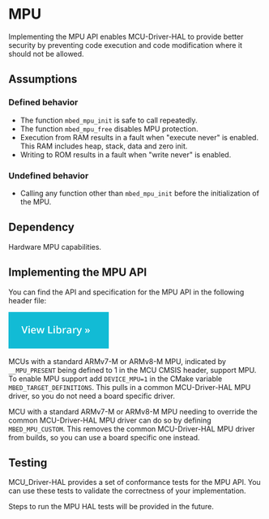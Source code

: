 <h1 id="mpu-port">MPU</h1>

Implementing the MPU API enables MCU-Driver-HAL to provide better security by preventing code execution and code modification where it should not be allowed.

## Assumptions

### Defined behavior

- The function `mbed_mpu_init` is safe to call repeatedly.
- The function `mbed_mpu_free` disables MPU protection.
- Execution from RAM results in a fault when "execute never" is enabled. This RAM includes heap, stack, data and zero init.
- Writing to ROM results in a fault when "write never" is enabled.

### Undefined behavior

- Calling any function other than `mbed_mpu_init` before the initialization of the MPU.

## Dependency

Hardware MPU capabilities.

## Implementing the MPU API

You can find the API and specification for the MPU API in the following header file:

[![View code](../../images/view_library_button.png)](https://mcu-driver-hal.github.io/MCU-Driver-HAL/doxygen/html/group__hal__mpu.html)

MCUs with a standard ARMv7-M or ARMv8-M MPU, indicated by `__MPU_PRESENT` being defined to 1 in the MCU CMSIS header, support MPU.
To enable MPU support add `DEVICE_MPU=1` in the CMake variable `MBED_TARGET_DEFINITIONS`.
This pulls in a common MCU-Driver-HAL MPU driver, so you do not need a board specific driver.

MCU with a standard ARMv7-M or ARMv8-M MPU needing to override the common MCU-Driver-HAL MPU driver can do so by defining `MBED_MPU_CUSTOM`. This removes the common MCU-Driver-HAL MPU driver from builds, so you can use a board specific one instead.

## Testing

MCU_Driver-HAL provides a set of conformance tests for the MPU API. You can use these tests to validate the correctness of your implementation.

Steps to run the MPU HAL tests will be provided in the future.
